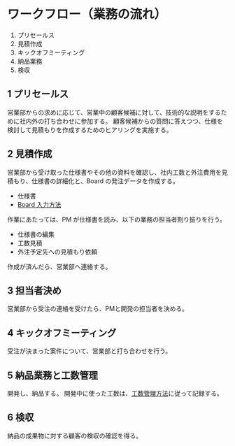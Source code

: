 # ワークフロー（業務の流れ）

1. プリセールス
2. 見積作成
3. キックオフミーティング
4. 納品業務
5. 検収

## 1 プリセールス

営業部からの求めに応じて、営業中の顧客候補に対して、技術的な説明をするために社内外の打ち合わせに参加する。
顧客候補からの質問に答えつつ、仕様を検討して見積もりを作成するためのヒアリングを実施する。

## 2 見積作成

営業部から受け取った仕様書やその他の資料を確認し、社内工数と外注費用を見積もり、仕様書の詳細化と、Board の発注データを作成する。

* 仕様書
* [Board 入力方法](https://docs.google.com/presentation/d/13sVXoxf8_0uDy7jWUZ6PGSSZIfuAgl_I/edit#slide=id.p15)

作業にあたっては、PM が仕様書を読み、以下の業務の担当者割り振りを行う。

* 仕様書の編集
* 工数見積
* 外注予定先への見積もり依頼

作成が済んだら、<!-- XXXが確認の上、-->営業部へ連絡する。

## 3 担当者決め

営業部から受注の連絡を受けたら、PMと開発の担当者を決める。

## 4 キックオフミーティング

受注が決まった案件について、営業部と打ち合わせを行う。

## 5 納品業務と工数管理

開発し、納品する。
開発中に使った工数は、[工数管理方法](url)に従って記録する。

## 6 検収

納品の成果物に対する顧客の検収の確認を得る。
